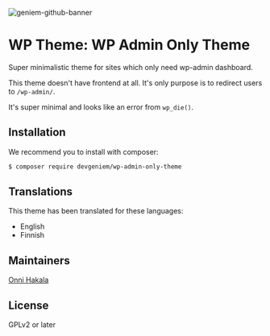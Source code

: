 ![geniem-github-banner](https://cloud.githubusercontent.com/assets/5691777/14319886/9ae46166-fc1b-11e5-9630-d60aa3dc4f9e.png)
# WP Theme: WP Admin Only Theme

Super minimalistic theme for sites which only need wp-admin dashboard.

This theme doesn't have frontend at all. It's only purpose is to redirect users to `/wp-admin/`.

It's super minimal and looks like an error from `wp_die()`.

## Installation
We recommend you to install with composer:

```bash
$ composer require devgeniem/wp-admin-only-theme
```

## Translations
This theme has been translated for these languages:
* English
* Finnish

## Maintainers
[Onni Hakala](https://github.com/onnimonni)

## License
GPLv2 or later
